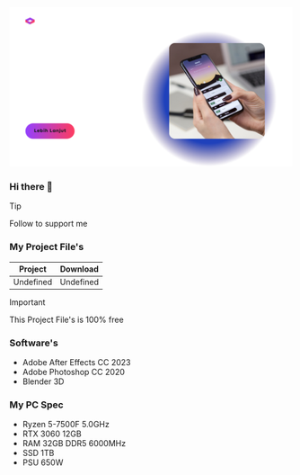 <body style:"background-color=fff"> 

![tes](/image.png)

### Hi there 👋

> [!TIP]
> Follow to support me

### My Project File's
| Project | Download |
| --- | --- |
| Undefined | Undefined |

> [!IMPORTANT]
> This Project File's is 100% free

### Software's
- Adobe After Effects CC 2023
- Adobe Photoshop CC 2020
- Blender 3D

### My PC Spec
- Ryzen 5-7500F 5.0GHz
- RTX 3060 12GB
- RAM 32GB DDR5 6000MHz
- SSD 1TB
- PSU 650W

